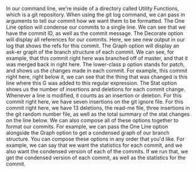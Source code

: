 In our command line, we're inside of a directory called Utility Functions, which is a git repository. When using the git log command, we can pass in arguments to tell our commit how we want them to be formatted.
The One Line option will condense our commits to a single line. We can see that we have the commit ID, as well as the commit message. The Decorate option will display all references for our commits. Here, we see new output in our log that shows the refs for this commit.
The Graph option will display an ask-er graph of the branch structure of each commit. We can see, for example, that this commit right here was branched off of master, and that it was merged back in right here.
The lower-class p option stands for patch, and shows us the changes made in each commit. For example, this commit right here, right below it, we can see that the thing that was changed is this line where this G was added to this regular expression.
The Stat option shows us the number of insertions and deletions for each commit change. Whenever a line is modified, it counts as an insertion or deletion. For this commit right here, we have seven insertions on the git ignore file. For this commit right here, we have 13 deletions, the read-me file, three insertions in the git random number file, as well as the total summary of the stat changes on the line below.
We can also compose all of these options together to format our commits. For example, we can pass the One Line option alongside the Graph option to get a condensed graph of our branch structure.
You can compose these options in any order that you'd like. For example, we can say that we want the statistics for each commit, and we also want the condensed version of each of the commits. If we run that, we get the condensed version of each commit, as well as the statistics for the commit.